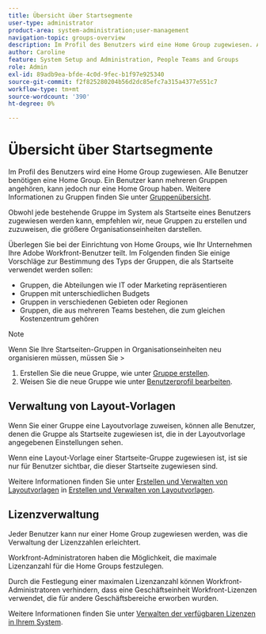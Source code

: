 ```yaml
---
title: Übersicht über Startsegmente
user-type: administrator
product-area: system-administration;user-management
navigation-topic: groups-overview
description: Im Profil des Benutzers wird eine Home Group zugewiesen. Alle Benutzer benötigen eine Home Group. Ein Benutzer kann mehreren Gruppen angehören, kann jedoch nur eine Home Group haben. Obwohl jede bestehende Gruppe im System als Startseite eines Benutzers zugewiesen werden kann, empfehlen wir, neue Gruppen zu erstellen und zuzuweisen, die größere Organisationseinheiten darstellen. Überlegen Sie bei der Einrichtung von Home Groups, wie Ihr Unternehmen Ihre Adobe Workfront-Benutzer teilt.
author: Caroline
feature: System Setup and Administration, People Teams and Groups
role: Admin
exl-id: 89adb9ea-bfde-4c0d-9fec-b1f97e925340
source-git-commit: f2f825280204b56d2dc85efc7a315a4377e551c7
workflow-type: tm+mt
source-wordcount: '390'
ht-degree: 0%

---
```


# Übersicht über Startsegmente

Im Profil des Benutzers wird eine Home Group zugewiesen. Alle Benutzer benötigen eine Home Group. Ein Benutzer kann mehreren Gruppen angehören, kann jedoch nur eine Home Group haben. Weitere Informationen zu Gruppen finden Sie unter [Gruppenübersicht](../../../administration-and-setup/manage-groups/groups-overview/groups.md).

Obwohl jede bestehende Gruppe im System als Startseite eines Benutzers zugewiesen werden kann, empfehlen wir, neue Gruppen zu erstellen und zuzuweisen, die größere Organisationseinheiten darstellen.

Überlegen Sie bei der Einrichtung von Home Groups, wie Ihr Unternehmen Ihre Adobe Workfront-Benutzer teilt. Im Folgenden finden Sie einige Vorschläge zur Bestimmung des Typs der Gruppen, die als Startseite verwendet werden sollen:

* Gruppen, die Abteilungen wie IT oder Marketing repräsentieren
* Gruppen mit unterschiedlichen Budgets
* Gruppen in verschiedenen Gebieten oder Regionen
* Gruppen, die aus mehreren Teams bestehen, die zum gleichen Kostenzentrum gehören

>[!NOTE]
>
>Wenn Sie Ihre Startseiten-Gruppen in Organisationseinheiten neu organisieren müssen, müssen Sie >
>1. Erstellen Sie die neue Gruppe, wie unter [Gruppe erstellen](../../../administration-and-setup/manage-groups/create-and-manage-groups/create-a-group.md).
>1. Weisen Sie die neue Gruppe wie unter [Benutzerprofil bearbeiten](../../../administration-and-setup/add-users/create-and-manage-users/edit-a-users-profile.md).

>


## Verwaltung von Layout-Vorlagen

Wenn Sie einer Gruppe eine Layoutvorlage zuweisen, können alle Benutzer, denen die Gruppe als Startseite zugewiesen ist, die in der Layoutvorlage angegebenen Einstellungen sehen.

Wenn eine Layout-Vorlage einer Startseite-Gruppe zugewiesen ist, ist sie nur für Benutzer sichtbar, die dieser Startseite zugewiesen sind.

Weitere Informationen finden Sie unter [Erstellen und Verwalten von Layoutvorlagen](../../../administration-and-setup/customize-workfront/use-layout-templates/create-and-manage-layout-templates.md) in [Erstellen und Verwalten von Layoutvorlagen](../../../administration-and-setup/customize-workfront/use-layout-templates/create-and-manage-layout-templates.md).

## Lizenzverwaltung

Jeder Benutzer kann nur einer Home Group zugewiesen werden, was die Verwaltung der Lizenzzahlen erleichtert.

Workfront-Administratoren haben die Möglichkeit, die maximale Lizenzanzahl für die Home Groups festzulegen.

Durch die Festlegung einer maximalen Lizenzanzahl können Workfront-Administratoren verhindern, dass eine Geschäftseinheit Workfront-Lizenzen verwendet, die für andere Geschäftsbereiche erworben wurden.

Weitere Informationen finden Sie unter [Verwalten der verfügbaren Lizenzen in Ihrem System](../../../administration-and-setup/get-started-wf-administration/manage-available-licenses-in-your-system.md).
